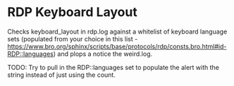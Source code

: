 
# RDP Keyboard Layout                                                                                                 
Checks keyboard_layout in rdp.log against a whitelist of keyboard language sets (populated from your choice in this list - https://www.bro.org/sphinx/scripts/base/protocols/rdp/consts.bro.html#id-RDP::languages) and plops a notice the weird.log.

TODO: Try to pull in the RDP::languages set to populate the alert with the string instead of just using the count.

